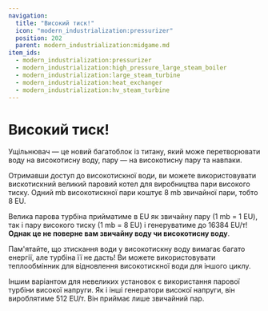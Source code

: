 ```yaml
---
navigation:
  title: "Високий тиск!"
  icon: "modern_industrialization:pressurizer"
  position: 202
  parent: modern_industrialization:midgame.md
item_ids:
  - modern_industrialization:pressurizer
  - modern_industrialization:high_pressure_large_steam_boiler
  - modern_industrialization:large_steam_turbine
  - modern_industrialization:heat_exchanger
  - modern_industrialization:hv_steam_turbine
---
```


# Високий тиск!

Ущільнювач — це новий багатоблок із титану, який може перетворювати воду на високотисну воду, пару — на високотисну пару та навпаки.

<Recipe id="modern_industrialization:electric_age/machine/pressurizer_asbl" />

Отримавши доступ до високотискної води, ви можете використовувати вискотискний великий паровий котел для виробництва пари високого тиску.
Одний mb високотискної пари коштує 8 mb звичайної пари, тобто 8 EU.

<Recipe id="modern_industrialization:electric_age/machine/high_pressure_large_steam_boiler_asbl" />

Велика парова турбіна прийматиме в EU як звичайну пару (1 mb = 1 EU), так і пару високого тиску (1 mb = 8 EU) і генеруватиме до 16384 EU/т! **Однак це не поверне вам звичайну воду чи високотисну воду**.

<Recipe id="modern_industrialization:electric_age/machine/large_steam_turbine_asbl" />

Пам'ятайте, що зтискання води у високотискну воду вимагає багато енергії, але турбіна її не дасть! Ви можете використовувати теплообмінник для відновлення високотискної води для іншого циклу.

<Recipe id="modern_industrialization:electric_age/machine/heat_exchanger_asbl" />

Іншим варіантом для невеликих установок є використання парової турбіни високої напруги. Як і інші генератори високої напруги, він вироблятиме 512 EU/т. Він приймає лише звичайний пар.

<Recipe id="modern_industrialization:electric_age/machine/hv_steam_turbine_asbl" />

